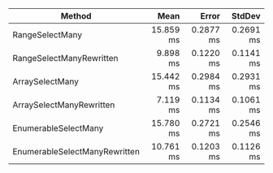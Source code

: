 |                        Method |      Mean |     Error |    StdDev |
|------------------------------ |----------:|----------:|----------:|
|               RangeSelectMany | 15.859 ms | 0.2877 ms | 0.2691 ms |
|      RangeSelectManyRewritten |  9.898 ms | 0.1220 ms | 0.1141 ms |
|               ArraySelectMany | 15.442 ms | 0.2984 ms | 0.2931 ms |
|      ArraySelectManyRewritten |  7.119 ms | 0.1134 ms | 0.1061 ms |
|          EnumerableSelectMany | 15.780 ms | 0.2721 ms | 0.2546 ms |
| EnumerableSelectManyRewritten | 10.761 ms | 0.1203 ms | 0.1126 ms |